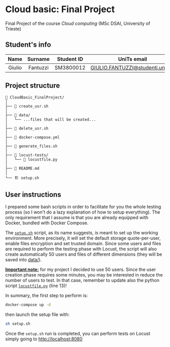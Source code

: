 # Cloud basic: Final Project
Final Project of the course *Cloud computing* (MSc DSAI, University of Trieste)

## Student's info

| Name | Surname | Student ID | UniTs email | Personal email | Course |
|:----:|:-------:|:----------:|:-----------:|:--------------:|:------:|
| Giulio | Fantuzzi | SM3800012 | GIULIO.FANTUZZI@studenti.units.it | giulio.fantuzzi01@gmail.com | DSAI|

## Project structure

```
📂 CloudBasic_FinalProject/
│
├── 📄 create_usr.sh
│ 
├── 📂 data/
│   └── ...files that will be created...
│
├── 📄 delete_usr.sh
│
├── 🐳 docker-compose.yml
│
├── 📄 generate_files.sh 
│
├── 📂 locust-tests/
│   └── 🐍 locustfile.py
│
├── 📰 README.md
│
└── 🏗️ setup.sh
```

## User instructions

I prepared some bash scripts in order to facilitate for you the whole testing process (so I won't do a lazy explanation of how to setup everything). The only requirement that I assume is that you are already equipped with Docker, bundled with Docker Compose.

The [`setup.sh`](setup.sh) script, as its name suggests, is meant to set up the working environment. More precisely, it will set the default storage quote-per-user, enable files encryption and set trusted domain. Since some users and files are required to perform the testing phase with Locust, the script will also create automatically 50 users and files of different dimensions (they will be saved into [data/](data/)).

**<u>Important note:</u>** for my project I decided to use 50 users. Since the user creation phase requires some minutes, you may be interested in reduce the number of users to test. In that case, remember to update also the python script [`locustfile.py`](locust-tests/locustfile.py) (line 13)!

In summary, the first step to perform is: 

```bash
docker-compose up -d
```

then launch the setup file with:

```bash
sh setup.sh
```

Once the `setup.sh` run is completed, you can perform tests on Locust simply going to [http://localhost:8080](http://localhost:8080)
